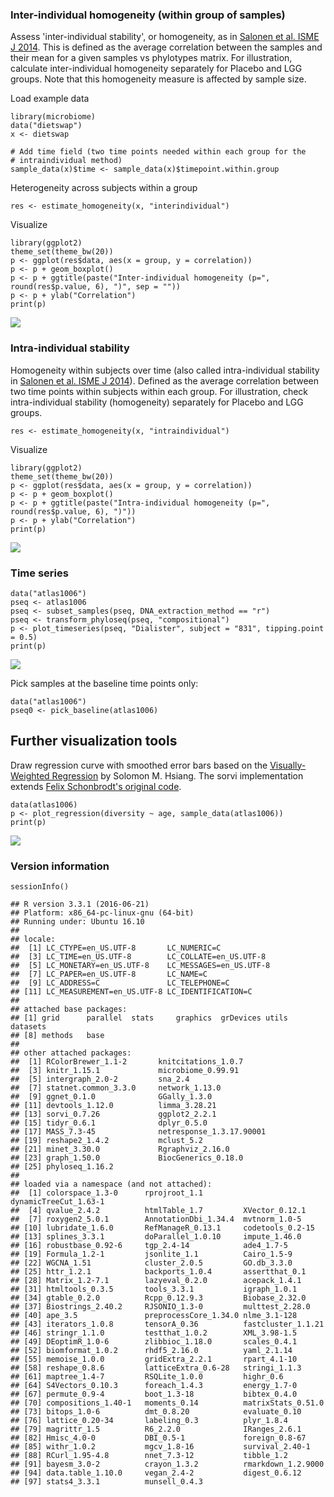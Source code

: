 <!--
  %\VignetteEngine{knitr::rmarkdown}
  %\VignetteIndexEntry{microbiome tutorial - variability}
  %\usepackage[utf8]{inputenc}
  %\VignetteEncoding{UTF-8}  
-->
### Inter-individual homogeneity (within group of samples)

Assess 'inter-individual stability', or homogeneity, as in [Salonen et
al. ISME J
2014](http://www.nature.com/ismej/journal/v8/n11/full/ismej201463a.html).
This is defined as the average correlation between the samples and their
mean for a given samples vs phylotypes matrix. For illustration,
calculate inter-individual homogeneity separately for Placebo and LGG
groups. Note that this homogeneity measure is affected by sample size.

Load example data

    library(microbiome)
    data("dietswap")
    x <- dietswap

    # Add time field (two time points needed within each group for the 
    # intraindividual method)
    sample_data(x)$time <- sample_data(x)$timepoint.within.group

Heterogeneity across subjects within a group

    res <- estimate_homogeneity(x, "interindividual")

Visualize

    library(ggplot2)
    theme_set(theme_bw(20))
    p <- ggplot(res$data, aes(x = group, y = correlation))
    p <- p + geom_boxplot()
    p <- p + ggtitle(paste("Inter-individual homogeneity (p=", round(res$p.value, 6), ")", sep = ""))
    p <- p + ylab("Correlation")
    print(p)

![](Variability_files/figure-markdown_strict/homogeneity-example2d-1.png)

### Intra-individual stability

Homogeneity within subjects over time (also called intra-individual
stability in [Salonen et al. ISME J
2014](http://www.nature.com/ismej/journal/v8/n11/full/ismej201463a.html)).
Defined as the average correlation between two time points within
subjects within each group. For illustration, check intra-individual
stability (homogeneity) separately for Placebo and LGG groups.

    res <- estimate_homogeneity(x, "intraindividual")

Visualize

    library(ggplot2)
    theme_set(theme_bw(20))
    p <- ggplot(res$data, aes(x = group, y = correlation))
    p <- p + geom_boxplot()
    p <- p + ggtitle(paste("Intra-individual homogeneity (p=", round(res$p.value, 6), ")"))
    p <- p + ylab("Correlation")
    print(p)

![](Variability_files/figure-markdown_strict/homogeneity-intra-1.png)

### Time series

    data("atlas1006")
    pseq <- atlas1006
    pseq <- subset_samples(pseq, DNA_extraction_method == "r")
    pseq <- transform_phyloseq(pseq, "compositional")
    p <- plot_timeseries(pseq, "Dialister", subject = "831", tipping.point = 0.5)
    print(p)

![](Variability_files/figure-markdown_strict/homogeneity-timeseries-1.png)

Pick samples at the baseline time points only:

    data("atlas1006")
    pseq0 <- pick_baseline(atlas1006)

Further visualization tools
---------------------------

Draw regression curve with smoothed error bars based on the
[Visually-Weighted
Regression](http://www.fight-entropy.com/2012/07/visually-weighted-regression.html)
by Solomon M. Hsiang. The sorvi implementation extends [Felix
Schonbrodt's original
code](http://www.nicebread.de/visually-weighted-watercolor-plots-new-variants-please-vote/).

    data(atlas1006)
    p <- plot_regression(diversity ~ age, sample_data(atlas1006))
    print(p)

![](Variability_files/figure-markdown_strict/variability-regression-1.png)

### Version information

    sessionInfo()

    ## R version 3.3.1 (2016-06-21)
    ## Platform: x86_64-pc-linux-gnu (64-bit)
    ## Running under: Ubuntu 16.10
    ## 
    ## locale:
    ##  [1] LC_CTYPE=en_US.UTF-8       LC_NUMERIC=C              
    ##  [3] LC_TIME=en_US.UTF-8        LC_COLLATE=en_US.UTF-8    
    ##  [5] LC_MONETARY=en_US.UTF-8    LC_MESSAGES=en_US.UTF-8   
    ##  [7] LC_PAPER=en_US.UTF-8       LC_NAME=C                 
    ##  [9] LC_ADDRESS=C               LC_TELEPHONE=C            
    ## [11] LC_MEASUREMENT=en_US.UTF-8 LC_IDENTIFICATION=C       
    ## 
    ## attached base packages:
    ## [1] grid      parallel  stats     graphics  grDevices utils     datasets 
    ## [8] methods   base     
    ## 
    ## other attached packages:
    ##  [1] RColorBrewer_1.1-2       knitcitations_1.0.7     
    ##  [3] knitr_1.15.1             microbiome_0.99.91      
    ##  [5] intergraph_2.0-2         sna_2.4                 
    ##  [7] statnet.common_3.3.0     network_1.13.0          
    ##  [9] ggnet_0.1.0              GGally_1.3.0            
    ## [11] devtools_1.12.0          limma_3.28.21           
    ## [13] sorvi_0.7.26             ggplot2_2.2.1           
    ## [15] tidyr_0.6.1              dplyr_0.5.0             
    ## [17] MASS_7.3-45              netresponse_1.3.17.90001
    ## [19] reshape2_1.4.2           mclust_5.2              
    ## [21] minet_3.30.0             Rgraphviz_2.16.0        
    ## [23] graph_1.50.0             BiocGenerics_0.18.0     
    ## [25] phyloseq_1.16.2         
    ## 
    ## loaded via a namespace (and not attached):
    ##  [1] colorspace_1.3-0      rprojroot_1.1         dynamicTreeCut_1.63-1
    ##  [4] qvalue_2.4.2          htmlTable_1.7         XVector_0.12.1       
    ##  [7] roxygen2_5.0.1        AnnotationDbi_1.34.4  mvtnorm_1.0-5        
    ## [10] lubridate_1.6.0       RefManageR_0.13.1     codetools_0.2-15     
    ## [13] splines_3.3.1         doParallel_1.0.10     impute_1.46.0        
    ## [16] robustbase_0.92-6     tgp_2.4-14            ade4_1.7-5           
    ## [19] Formula_1.2-1         jsonlite_1.1          Cairo_1.5-9          
    ## [22] WGCNA_1.51            cluster_2.0.5         GO.db_3.3.0          
    ## [25] httr_1.2.1            backports_1.0.4       assertthat_0.1       
    ## [28] Matrix_1.2-7.1        lazyeval_0.2.0        acepack_1.4.1        
    ## [31] htmltools_0.3.5       tools_3.3.1           igraph_1.0.1         
    ## [34] gtable_0.2.0          Rcpp_0.12.9.3         Biobase_2.32.0       
    ## [37] Biostrings_2.40.2     RJSONIO_1.3-0         multtest_2.28.0      
    ## [40] ape_3.5               preprocessCore_1.34.0 nlme_3.1-128         
    ## [43] iterators_1.0.8       tensorA_0.36          fastcluster_1.1.21   
    ## [46] stringr_1.1.0         testthat_1.0.2        XML_3.98-1.5         
    ## [49] DEoptimR_1.0-6        zlibbioc_1.18.0       scales_0.4.1         
    ## [52] biomformat_1.0.2      rhdf5_2.16.0          yaml_2.1.14          
    ## [55] memoise_1.0.0         gridExtra_2.2.1       rpart_4.1-10         
    ## [58] reshape_0.8.6         latticeExtra_0.6-28   stringi_1.1.3        
    ## [61] maptree_1.4-7         RSQLite_1.0.0         highr_0.6            
    ## [64] S4Vectors_0.10.3      foreach_1.4.3         energy_1.7-0         
    ## [67] permute_0.9-4         boot_1.3-18           bibtex_0.4.0         
    ## [70] compositions_1.40-1   moments_0.14          matrixStats_0.51.0   
    ## [73] bitops_1.0-6          dmt_0.8.20            evaluate_0.10        
    ## [76] lattice_0.20-34       labeling_0.3          plyr_1.8.4           
    ## [79] magrittr_1.5          R6_2.2.0              IRanges_2.6.1        
    ## [82] Hmisc_4.0-0           DBI_0.5-1             foreign_0.8-67       
    ## [85] withr_1.0.2           mgcv_1.8-16           survival_2.40-1      
    ## [88] RCurl_1.95-4.8        nnet_7.3-12           tibble_1.2           
    ## [91] bayesm_3.0-2          crayon_1.3.2          rmarkdown_1.2.9000   
    ## [94] data.table_1.10.0     vegan_2.4-2           digest_0.6.12        
    ## [97] stats4_3.3.1          munsell_0.4.3
